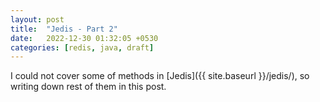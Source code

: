 ```yaml
---
layout: post
title:  "Jedis - Part 2"
date:   2022-12-30 01:32:05 +0530
categories: [redis, java, draft]
---
```


I could not cover some of methods in [Jedis]({{ site.baseurl }}/jedis/), so writing down rest of them in this post.





